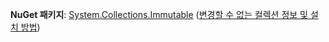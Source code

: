 **NuGet 패키지**: [System.Collections.Immutable](http://go.microsoft.com/fwlink/?LinkId=318047) ([변경할 수 없는 컬렉션 정보 및 설치 방법](/dotnet/api/system.collections.immutable#Remarks))
